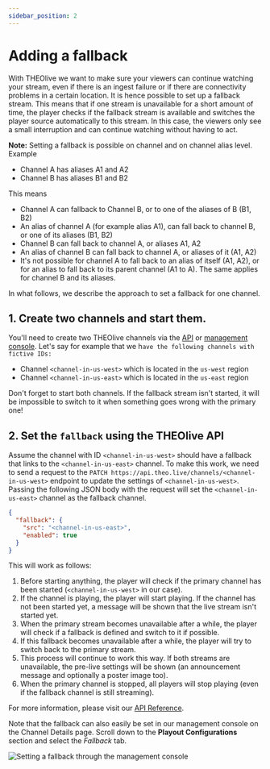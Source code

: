 ```yaml
---
sidebar_position: 2
---
```


# Adding a fallback

With THEOlive we want to make sure your viewers can continue watching your stream, even if there is an ingest failure or if there are connectivity problems in a certain location. It is hence possible to set up a fallback stream. This means that if one stream is unavailable for a short amount of time, the player checks if the fallback stream is available and switches the player source automatically to this stream. In this case, the viewers only see a small interruption and can continue watching without having to act.

**Note:** Setting a fallback is possible on channel and on channel alias level. Example

- Channel A has aliases A1 and A2
- Channel B has aliases B1 and B2

This means

- Channel A can fallback to Channel B, or to one of the aliases of B (B1, B2)
- An alias of channel A (for example alias A1), can fall back to channel B, or one of its aliases (B1, B2)
- Channel B can fall back to channel A, or aliases A1, A2
- An alias of channel B can fall back to channel A, or aliases of it (A1, A2)
- It's not possible for channel A to fall back to an alias of itself (A1, A2), or for an alias to fall back to its parent channel (A1 to A). The same applies for channel B and its aliases.

In what follows, we describe the approach to set a fallback for one channel.

## 1. Create two channels and start them.

You'll need to create two THEOlive channels via the [API](https://developers.theo.live/reference/create-channel) or [management console](https://console.theo.live/). Let's say for example that we h`ave the following channels with fictive IDs:`

- Channel `<channel-in-us-west>` which is located in the `us-west` region
- Channel `<channel-in-us-east>` which is located in the `us-east` region

Don't forget to start both channels. If the fallback stream isn't started, it will be impossible to switch to it when something goes wrong with the primary one!

## 2. Set the `fallback` using the THEOlive API

Assume the channel with ID `<channel-in-us-west>` should have a fallback that links to the `<channel-in-us-east>` channel. To make this work, we need to send a request to the `PATCH https://api.theo.live/channels/<channel-in-us-west>` endpoint to update the settings of `<channel-in-us-west>`. Passing the following JSON body with the request will set the `<channel-in-us-east>` channel as the fallback channel.

```json
{
  "fallback": {
    "src": "<channel-in-us-east>",
    "enabled": true
  }
}
```

This will work as follows:

1. Before starting anything, the player will check if the primary channel has been started (`<channel-in-us-west>` in our case).
2. If the channel is playing, the player will start playing. If the channel has not been started yet, a message will be shown that the live stream isn't started yet.
3. When the primary stream becomes unavailable after a while, the player will check if a fallback is defined and switch to it if possible.
4. If this fallback becomes unavailable after a while, the player will try to switch back to the primary stream.
5. This process will continue to work this way. If both streams are unavailable, the pre-live settings will be shown (an announcement message and optionally a poster image too).
6. When the primary channel is stopped, all players will stop playing (even if the fallback channel is still streaming).

For more information, please visit our [API Reference](https://developers.theo.live/reference/update-channel).

Note that the fallback can also easily be set in our management console on the Channel Details page. Scroll down to the **Playout Configurations** section and select the _Fallback_ tab.

![Setting a fallback through the management console](https://files.readme.io/8d77256-Screenshot_2023-06-28_131652.png)
